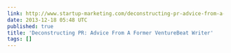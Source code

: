 ```yaml
---
link: http://www.startup-marketing.com/deconstructing-pr-advice-from-a-former-venturebeat-writer/
date: 2013-12-18 05:48 UTC
published: true
title: 'Deconstructing PR: Advice From A Former VentureBeat Writer'
tags: []
---
```



